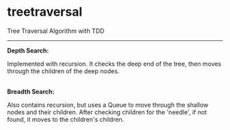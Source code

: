 # treetraversal
Tree Traversal Algorithm with TDD
<hr />
<b> Depth Search: </b>
<p> Implemented with recursion. It checks the deep end of the tree, then moves through the children of the deep nodes.</p>
<br />
<b> Breadth Search: </b>
<p> Also contains recursion, but uses a Queue to move through the shallow nodes and their children. After checking children
for the 'needle', if not found, it moves to the children's children. </p>

